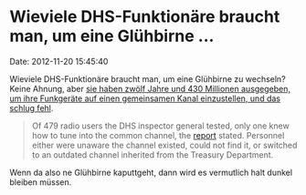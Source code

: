 Wieviele DHS-Funktionäre braucht man, um eine Glühbirne \...
============================================================

Date: 2012-11-20 15:45:40

Wieviele DHS-Funktionäre braucht man, um eine Glühbirne zu wechseln?
Keine Ahnung, aber [sie haben zwölf Jahre und 430 Millionen ausgegeben,
um ihre Funkgeräte auf einen gemeinsamen Kanal einzustellen, und das
schlug
fehl](http://www.nextgov.com/mobile/2012/11/twelve-year-430-million-effort-fails-get-dhs-radio-users-same-frequency/59519/).

> Of 479 radio users the DHS inspector general tested, only one knew how
> to tune into the common channel, the
> [report](http://www.oig.dhs.gov/assets/Mgmt/2013/OIG_13-06_Nov12.pdf)
> stated. Personnel either were unaware the channel existed, could not
> find it, or switched to an outdated channel inherited from the
> Treasury Department.

Wenn da also ne Glühbirne kaputtgeht, dann wird es vermutlich halt
dunkel bleiben müssen.
